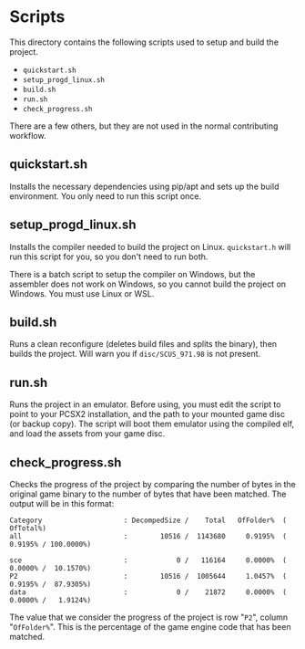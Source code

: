 # Scripts

This directory contains the following scripts used to setup and build the project.
- `quickstart.sh`
- `setup_progd_linux.sh`
- `build.sh`
- `run.sh`
- `check_progress.sh`

There are a few others, but they are not used in the normal contributing workflow.

## quickstart.sh

Installs the necessary dependencies using pip/apt and sets up the build environment. You only need to run this script once.

## setup_progd_linux.sh

Installs the compiler needed to build the project on Linux. `quickstart.h` will run this script for you, so you don't need to run both.

There is a batch script to setup the compiler on Windows, but the assembler does not work on Windows, so you cannot build the project on Windows. You must use Linux or WSL.

## build.sh

Runs a clean reconfigure (deletes build files and splits the binary), then builds the project. Will warn you if `disc/SCUS_971.98` is not present.

## run.sh

Runs the project in an emulator. Before using, you must edit the script to point to your PCSX2 installation, and the path to your mounted game disc (or backup copy). The script will boot them emulator using the compiled elf, and load the assets from your game disc.

## check_progress.sh

Checks the progress of the project by comparing the number of bytes in the original game binary to the number of bytes that have been matched. The output will be in this format:

```
Category                    : DecompedSize /    Total   OfFolder%  (             OfTotal%)
all                         :        10516 /  1143680     0.9195%  (  0.9195% / 100.0000%)

sce                         :            0 /   116164     0.0000%  (  0.0000% /  10.1570%)
P2                          :        10516 /  1005644     1.0457%  (  0.9195% /  87.9305%)
data                        :            0 /    21872     0.0000%  (  0.0000% /   1.9124%)
```

The value that we consider the progress of the project is row "`P2`", column "`OfFolder%`". This is the percentage of the game engine code that has been matched.
